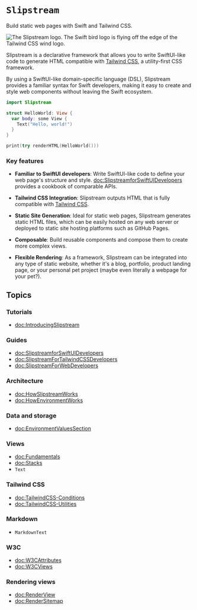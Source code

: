 # ``Slipstream``

Build static web pages with Swift and Tailwind CSS.

![The Slipstream logo. The Swift bird logo is flying off the edge of the Tailwind CSS wind logo.](logo)

Slipstream is a declarative framework that allows you to write SwiftUI-like
code to generate HTML compatible with [Tailwind CSS](https://tailwindcss.com/docs/installation),
a utility-first CSS framework.

By using a SwiftUI-like domain-specific language (DSL), Slipstream provides a
familiar syntax for Swift developers, making it easy to create and style web
components without leaving the Swift ecosystem.

```swift
import Slipstream

struct HelloWorld: View {
  var body: some View {
    Text("Hello, world!")
  }
}

print(try renderHTML(HelloWorld()))
```

### Key features

- **Familiar to SwiftUI developers**: Write SwiftUI-like code to define your
  web page's structure and style. <doc:SlipstreamforSwiftUIDevelopers> provides
  a cookbook of comparable APIs.

- **Tailwind CSS Integration**: Slipstream outputs HTML that is fully
  compatible with [Tailwind CSS](https://tailwindcss.com).

- **Static Site Generation**: Ideal for static web pages, Slipstream generates
  static HTML files, which can be easily hosted on any web server or deployed
  to static site hosting platforms such as GitHub Pages.

- **Composable**: Build reusable components and compose them to create more
  complex views.

- **Flexible Rendering**: As a framework, Slipstream can be integrated into any
  type of static website, whether it's a blog, portfolio, product landing page,
  or your personal pet project (maybe even literally a webpage for your pet?). 

## Topics

### Tutorials

- <doc:IntroducingSlipstream>

### Guides

- <doc:SlipstreamforSwiftUIDevelopers>
- <doc:SlipstreamForTailwindCSSDevelopers>
- <doc:SlipstreamForWebDevelopers>

### Architecture

- <doc:HowSlipstreamWorks>
- <doc:HowEnvironmentWorks>

### Data and storage

- <doc:EnvironmentValuesSection>

### Views

- <doc:Fundamentals>
- <doc:Stacks>
- ``Text``

### Tailwind CSS

- <doc:TailwindCSS-Conditions>
- <doc:TailwindCSS-Utilities>

### Markdown

- ``MarkdownText``

### W3C

- <doc:W3CAttributes>
- <doc:W3CViews>

### Rendering views

- <doc:RenderView>
- <doc:RenderSitemap>
